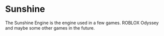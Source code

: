 # Sunshine
The Sunshine Engine is the engine used in a few games.
ROBLOX Odyssey and maybe some other games in the future.
